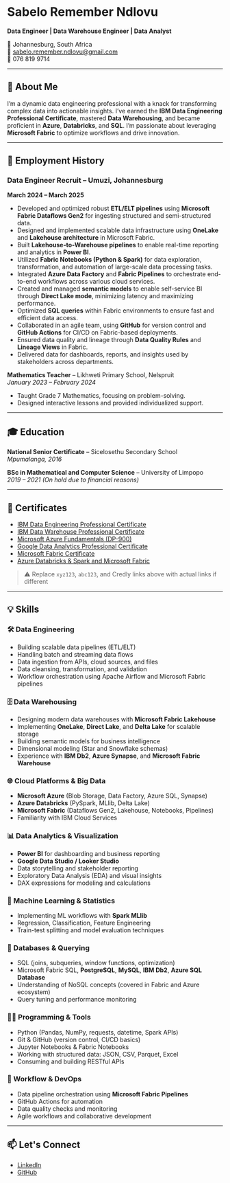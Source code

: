 # Sabelo Remember Ndlovu  
**Data Engineer | Data Warehouse Engineer | Data Analyst**  

📍 Johannesburg, South Africa  
📧 sabelo.remember.ndlovu@gmail.com  
📱 076 819 9714  

---

## 👋 About Me  
I’m a dynamic data engineering professional with a knack for transforming complex data into actionable insights. I’ve earned the **IBM Data Engineering Professional Certificate**, mastered **Data Warehousing**, and became proficient in **Azure**, **Databricks**, and **SQL**. I’m passionate about leveraging **Microsoft Fabric** to optimize workflows and drive innovation.  

---

## 💼 Employment History  
### Data Engineer Recruit – Umuzi, Johannesburg  
**March 2024 – March 2025**

- Developed and optimized robust **ETL/ELT pipelines** using **Microsoft Fabric Dataflows Gen2** for ingesting structured and semi-structured data.  
- Designed and implemented scalable data infrastructure using **OneLake** and **Lakehouse architecture** in Microsoft Fabric.  
- Built **Lakehouse-to-Warehouse pipelines** to enable real-time reporting and analytics in **Power BI**.  
- Utilized **Fabric Notebooks (Python & Spark)** for data exploration, transformation, and automation of large-scale data processing tasks.  
- Integrated **Azure Data Factory** and **Fabric Pipelines** to orchestrate end-to-end workflows across various cloud services.  
- Created and managed **semantic models** to enable self-service BI through **Direct Lake mode**, minimizing latency and maximizing performance.  
- Optimized **SQL queries** within Fabric environments to ensure fast and efficient data access.  
- Collaborated in an agile team, using **GitHub** for version control and **GitHub Actions** for CI/CD on Fabric-based deployments.  
- Ensured data quality and lineage through **Data Quality Rules** and **Lineage Views** in Fabric.  
- Delivered data for dashboards, reports, and insights used by stakeholders across departments.


**Mathematics Teacher** – Likhweti Primary School, Nelspruit  
*January 2023 – February 2024*  
- Taught Grade 7 Mathematics, focusing on problem-solving.  
- Designed interactive lessons and provided individualized support.

---

## 🎓 Education  

**National Senior Certificate** – Sicelosethu Secondary School  
*Mpumalanga, 2016*  

**BSc in Mathematical and Computer Science** – University of Limpopo  
*2019 – 2021 (On hold due to financial reasons)*  

---

## 📜 Certificates  

- [IBM Data Engineering Professional Certificate](https://www.credly.com/badges/bb67b154-2a34-43e5-b6f6-f4a39b52922b/public_url)  
- [IBM Data Warehouse Professional Certificate](https://www.credly.com/badges/d6f93c79-4c87-4ac5-880c-139e49f9aa8a/public_url)  
- [Microsoft Azure Fundamentals (DP-900)](https://learn.microsoft.com/en-us/users/sabelondlovu-6853/credentials)  
- [Google Data Analytics Professional Certificate](https://www.coursera.org/account/accomplishments/professional-cert/xyz123)  
- [Microsoft Fabric Certificate](https://learn.microsoft.com/en-us/users/sabelondlovu-6853/credentials)  
- [Azure Databricks & Spark and Microsoft Fabric](https://www.udemy.com/certificate/UC-abc123/)  

> ⚠️ Replace `xyz123`, `abc123`, and Credly links above with actual links if different

---

## 💡 Skills

### 🛠️ Data Engineering  
- Building scalable data pipelines (ETL/ELT)  
- Handling batch and streaming data flows  
- Data ingestion from APIs, cloud sources, and files  
- Data cleansing, transformation, and validation  
- Workflow orchestration using Apache Airflow and Microsoft Fabric pipelines  

### 🗄️ Data Warehousing  
- Designing modern data warehouses with **Microsoft Fabric Lakehouse**  
- Implementing **OneLake**, **Direct Lake**, and **Delta Lake** for scalable storage  
- Building semantic models for business intelligence  
- Dimensional modeling (Star and Snowflake schemas)  
- Experience with **IBM Db2**, **Azure Synapse**, and **Microsoft Fabric Warehouse**  

### 🌐 Cloud Platforms & Big Data  
- **Microsoft Azure** (Blob Storage, Data Factory, Azure SQL, Synapse)  
- **Azure Databricks** (PySpark, MLlib, Delta Lake)  
- **Microsoft Fabric** (Dataflows Gen2, Lakehouse, Notebooks, Pipelines)  
- Familiarity with IBM Cloud Services  

### 📊 Data Analytics & Visualization  
- **Power BI** for dashboarding and business reporting  
- **Google Data Studio / Looker Studio**  
- Data storytelling and stakeholder reporting  
- Exploratory Data Analysis (EDA) and visual insights  
- DAX expressions for modeling and calculations  

### 🧠 Machine Learning & Statistics  
- Implementing ML workflows with **Spark MLlib**  
- Regression, Classification, Feature Engineering  
- Train-test splitting and model evaluation techniques  

### 💾 Databases & Querying  
- SQL (joins, subqueries, window functions, optimization)  
- Microsoft Fabric SQL, **PostgreSQL**, **MySQL**, **IBM Db2**, **Azure SQL Database**  
- Understanding of NoSQL concepts (covered in Fabric and Azure ecosystem)  
- Query tuning and performance monitoring  

### 👨‍💻 Programming & Tools  
- Python (Pandas, NumPy, requests, datetime, Spark APIs)  
- Git & GitHub (version control, CI/CD basics)  
- Jupyter Notebooks & Fabric Notebooks  
- Working with structured data: JSON, CSV, Parquet, Excel  
- Consuming and building RESTful APIs  

### 🔧 Workflow & DevOps  
- Data pipeline orchestration using **Microsoft Fabric Pipelines**  
- GitHub Actions for automation  
- Data quality checks and monitoring  
- Agile workflows and collaborative development  

---

## 📫 Let's Connect  
- [LinkedIn](https://www.linkedin.com/in/sabelondlovu)  
- [GitHub](https://github.com/SabeloRemember-Ndlovu)  
